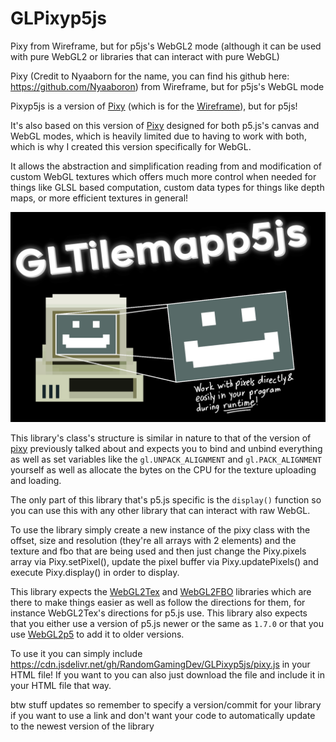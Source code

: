 # GLPixyp5js
Pixy from Wireframe, but for p5js's WebGL2 mode (although it can be used with pure WebGL2 or libraries that can interact with pure WebGL)

Pixy (Credit to Nyaaborn for the name, you can find his github here: https://github.com/Nyaaboron) from Wireframe, but for p5js's WebGL mode

Pixyp5js is a version of [Pixy](https://github.com/RandomGamingDev/Wireframe/blob/main/Extensions/Pixy.h) (which is for the [Wireframe](https://github.com/RandomGamingDev/Wireframe)), but for p5js!

It's also based on this version of [Pixy](https://github.com/RandomGamingDev/Pixyp5js) designed for both p5.js's canvas and WebGL modes, which is heavily limited due to having to work with both, which is why I created this version specifically for WebGL.

It allows the abstraction and simplification reading from and modification of custom WebGL textures which offers much more control when needed for things like GLSL based computation, custom data types for things like depth maps, or more efficient textures in general!

<img src="GLPixyp5js.png" width="512" />

This library's class's structure is similar in nature to that of the version of [pixy](https://github.com/RandomGamingDev/Pixyp5js) previously talked about and expects you to bind and unbind everything as well as set variables like the `gl.UNPACK_ALIGNMENT` and `gl.PACK_ALIGNMENT` yourself as well as allocate the bytes on the CPU for the texture uploading and loading.

The only part of this library that's p5.js specific is the `display()` function so you can use this with any other library that can interact with raw WebGL.

To use the library simply create a new instance of the pixy class with the offset, size and resolution (they're all arrays with 2 elements) and the texture and fbo that are being used and then just change the Pixy.pixels array via Pixy.setPixel(), update the pixel buffer via Pixy.updatePixels() and execute Pixy.display() in order to display.

This library expects the [WebGL2Tex](https://github.com/RandomGamingDev/WebGL2Tex) and [WebGL2FBO](https://github.com/RandomGamingDev/WebGL2FBO) libraries which are there to make things easier as well as follow the directions for them, for instance WebGL2Tex's directions for p5.js use. This library also expects that you either use a version of p5.js newer or the same as `1.7.0` or that you use [WebGL2p5](https://github.com/RandomGamingDev/WebGL2p5) to add it to older versions.

To use it you can simply include https://cdn.jsdelivr.net/gh/RandomGamingDev/GLPixyp5js/pixy.js in your HTML file! If you want to you can also just download the file and include it in your HTML file that way.

btw stuff updates so remember to specify a version/commit for your library if you want to use a link and don't want your code to automatically update to the newest version of the library
